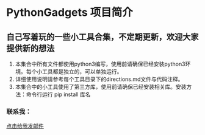# PythonGadgets 项目简介
## 自己写着玩的一些小工具合集，不定期更新，欢迎大家提供新的想法

1. 本集合中所有文件都使用python3编写，使用前请确保已经安装python3环境。每个小工具都是独立的，可以单独运行。
2. 详细使用说明请参考每个工具目录下的directions.md文件与代码注释。
3. 本集合中的小工具使用了第三方库，使用前请确保已经安装相关库。安装方法：命令行运行 pip install 库名

 ### 联系我：
[点击给我发邮件](mailto:precise.chen@Gmail.com)

